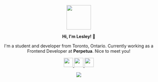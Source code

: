 <div align="center">
  <br>
  <br>
  <a href="https://lesleyhou.com/">
    <img width="80" src="https://github.com/lesley-hou/lesley-hou/assets/hedgehog-spreading-love.png" />
  </a>
  <br>
  <p><b>Hi, I'm Lesley! 🤍</b></p>
  <p>I'm a student and developer from Toronto, Ontario. Currently working as a Frontend Developer at <b>Perpetua</b>. Nice to meet you!</p>
    <p>
    <a href="mailto:lesleyhou28@gmail.com">
      <img height="30" src="https://github.com/lesley-hou/lesley-hou/assets/email.png" />
    </a>
    <a href="https://www.linkedin.com/in/lesleyhou/">
      <img height="30" src="https://github.com/lesley-hou/lesley-hou/assets/linkedin.png" />
    </a>
    <a href="https://open.spotify.com/user/lesleyhouu?si=e8528288042b49d6">
      <img height="30" src="https://github.com/lesley-hou/lesley-hou/assets/spotify.png" />
    </a>
  </p>
  <p>
      <img src="https://github-readme-streak-stats.herokuapp.com/?user=lesley-hou&theme=graywhite&hide_border=false" />
  </p>
  <br>
  <br>
</div>
